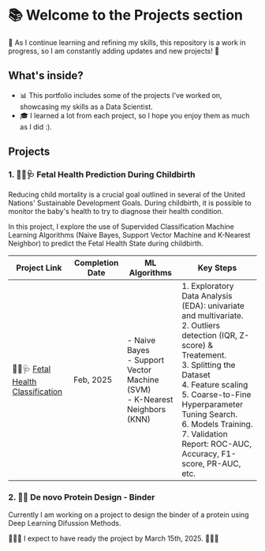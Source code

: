 # 📚 Welcome to the Projects section

🚧 As I continue learning and refining my skills, this repository is a work in progress, so I am constantly adding updates and new projects! 🚀

## What's inside?  

- 📊 This portfolio includes some of the projects I've worked on, showcasing my skills as a Data Scientist.
- 🎓 I learned a lot from each project, so I hope you enjoy them as much as I did :).


## Projects  

### 1. 👶🏻🩺 **Fetal Health Prediction During Childbirth**  

Reducing child mortality is a crucial goal outlined in several of the United Nations' Sustainable Development Goals. During childbirth, it is possible to monitor the baby's health to try to diagnose their health condition.

In this project, I explore the use of Supervided Classification Machine Learning Algorithms (Naive Bayes, Support Vector Machine and K-Nearest Neighbor) to predict the Fetal Health State during childbirth.

| Project Link | Completion Date | ML Algorithms |Key Steps 
|---|---|---|---|
|👶🏻🩺 [Fetal Health Classification](https://github.com/mjimenezj/Portfolio/blob/main/Projects/Project_1/README.md) | Feb, 2025 | - Naive Bayes <br> - Support Vector Machine (SVM) <br> - K-Nearest Neighbors (KNN)  | 1. Exploratory Data Analysis (EDA): univariate and multivariate. <br> 2. Outliers detection (IQR, Z-score) & Treatement. <br> 3. Splitting the Dataset <br> 4. Feature scaling <br> 5. Coarse-to-Fine Hyperparameter Tuning Search. <br> 6. Models Training. <br> 7. Validation Report: ROC-AUC, Accuracy, F1-score, PR-AUC, etc. |

### 2. 🔬🧬 De novo Protein Design - Binder 

Currently I am working on a project to design the binder of a protein using Deep Learning Difussion Methods. 

🚧🚧🚧 I expect to have ready the project by March 15th, 2025. 🚧🚧🚧 

